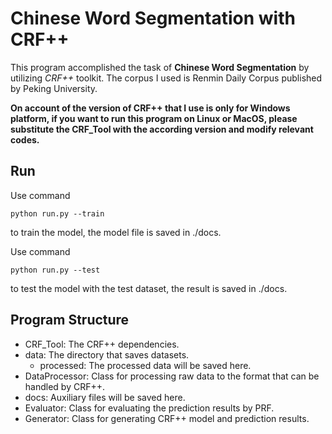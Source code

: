 # Chinese Word Segmentation with CRF++
This program accomplished the task of **Chinese Word Segmentation**
by utilizing *CRF++* toolkit. The corpus I used is Renmin Daily Corpus published
by Peking University.

**On account of the version of CRF++ that I use is only for Windows platform, 
if you want to run this program on Linux or MacOS, please substitute the CRF_Tool
with the according version and modify relevant codes.**

## Run
Use command
```shell
python run.py --train
```
to train the model, the model file is saved in ./docs.

Use command
```shell
python run.py --test
```
to test the model with the test dataset, the result is saved
in ./docs.

## Program Structure
- CRF_Tool: The CRF++ dependencies.
- data: The directory that saves datasets.
  - processed: The processed data will be saved here.
- DataProcessor: Class for processing raw data to the format that can be handled by CRF++.
- docs: Auxiliary files will be saved here.
- Evaluator: Class for evaluating the prediction results by PRF.
- Generator: Class for generating CRF++ model and prediction results.

